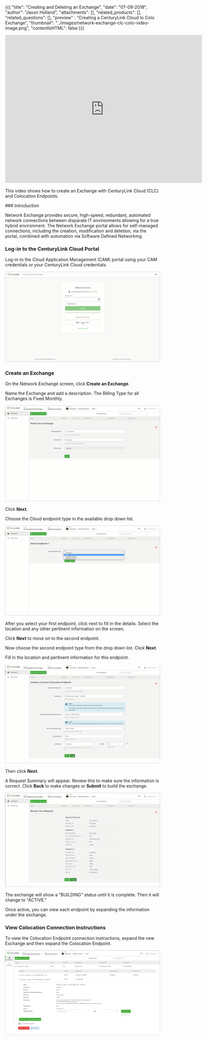 {{{
  "title": "Creating and Deleting an Exchange",
  "date": "07-09-2018",
  "author": "Jason Holland",
  "attachments": [],
  "related_products": [],
  "related_questions": [],
  "preview" : "Creating a CenturyLink Cloud to Colo Exchange",
  "thumbnail": "../images/network-exchange-clc-colo-video-image.png",
  "contentIsHTML": false
}}}

<div class="no-pdf">
<iframe src="https://player.vimeo.com/video/280617351" width="640" height="480" frameborder="0" webkitallowfullscreen mozallowfullscreen allowfullscreen></iframe>

This video shows how to create an Exchange with CenturyLink Cloud (CLC) and Colocation  Endpoints.
</div>
### Introduction

Network Exchange provides secure, high-speed, redundant, automated network connections between disparate IT environments allowing for a true hybrid environment. The Network Exchange portal allows for self-managed connections, including the creation, modification and deletion, via the portal, combined with automation via Software Defined Networking.

### Log-in to the CenturyLink Cloud Portal

Log-in to the Cloud Application Management (CAM) portal using your CAM credentials or your CenturyLink Cloud credentials.

![Network Exchange Login](../images/network-exchange-login.png)

### Create an Exchange

On the Network Exchange screen, click **Create an Exchange**.

Name the Exchange and add a description. The Billing Type for all Exchanges is Fixed Monthly.

![Name the Exchange](../images/network-exchange-name-your-exchange.png)

Click **Next**.

Choose the Cloud endpoint type in the available drop down list.

![First Endpoint](../images/network-exchange-endpoint-1.png)

After you select your first endpoint, click next to fill in the details. Select the location and any other pertinent information on the screen.

Click **Next** to move on to the second endpoint.

Now choose the second endpoint type from the drop down list. Click **Next**.

Fill in the location and pertinent information for this endpoint.

![Second Endpoint](../images/network-exchange-endpoint-2.png)

Then click **Next**.

A Request Summary will appear. Review this to make sure the information is correct. Click **Back** to make changes or **Submit** to build the exchange.

![Exchange Summary](../images/network-exchange-review-your-request.png)

The exchange will show a "BUILDING" status until it is complete. Then it will change to "ACTIVE."

Once active, you can view each endpoint by expanding the information under the exchange.

### View Colocation Connection Instructions

To view the Colocation Endpoint connection instructions, expand the new Exchange and then expand the Colocation Endpoint.

![View Instructions](../images/network-exchange-colo-instructions.png)
